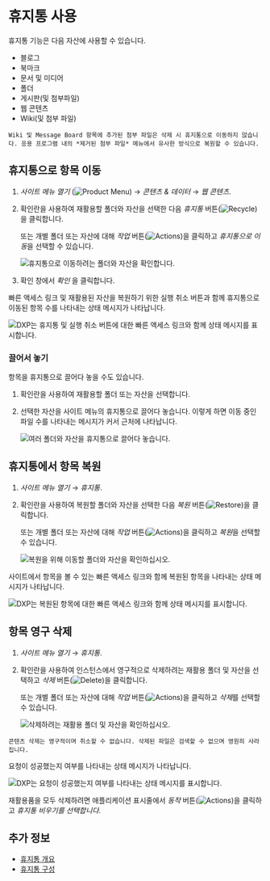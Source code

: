 # 휴지통 사용

휴지통 기능은 다음 자산에 사용할 수 있습니다.

* 블로그
* 북마크
* 문서 및 미디어
* 폴더
* 게시판(및 첨부파일)
* 웹 콘텐츠
* Wiki(및 첨부 파일)

```{note}
Wiki 및 Message Board 항목에 추가된 첨부 파일은 삭제 시 휴지통으로 이동하지 않습니다. 응용 프로그램 내의 *제거된 첨부 파일* 메뉴에서 유사한 방식으로 복원할 수 있습니다.
```

## 휴지통으로 항목 이동

1. *사이트 메뉴 열기* (![Product Menu](../../images/icon-product-menu.png)) &rarr; *콘텐츠 & 데이터* &rarr; *웹 콘텐츠*.

1. 확인란을 사용하여 재활용할 폴더와 자산을 선택한 다음 *휴지통* 버튼(![Recycle](../../images/icon-app-trash.png))을 클릭합니다.

   또는 개별 폴더 또는 자산에 대해 *작업* 버튼(![Actions](../../images/icon-actions.png))을 클릭하고 *휴지통으로 이동*을 선택할 수 있습니다.

   ![휴지통으로 이동하려는 폴더와 자산을 확인합니다.](./using-the-recycle-bin/images/02.png)

1. 확인 창에서 *확인* 을 클릭합니다.

빠른 액세스 링크 및 재활용된 자산을 복원하기 위한 실행 취소 버튼과 함께 휴지통으로 이동된 항목 수를 나타내는 상태 메시지가 나타납니다.

   ![DXP는 휴지통 및 실행 취소 버튼에 대한 빠른 액세스 링크와 함께 상태 메시지를 표시합니다. ](./using-the-recycle-bin/images/03.png)

### 끌어서 놓기

항목을 휴지통으로 끌어다 놓을 수도 있습니다.

1. 확인란을 사용하여 재활용할 폴더 또는 자산을 선택합니다.

1. 선택한 자산을 사이트 메뉴의 휴지통으로 끌어다 놓습니다. 이렇게 하면 이동 중인 파일 수를 나타내는 메시지가 커서 근처에 나타납니다.

   ![여러 폴더와 자산을 휴지통으로 끌어다 놓습니다.](./using-the-recycle-bin/images/04.png)

## 휴지통에서 항목 복원

1. *사이트 메뉴 열기* &rarr; *휴지통*.

1. 확인란을 사용하여 복원할 폴더와 자산을 선택한 다음 *복원* 버튼(![Restore](../../images/icon-restore.png))을 클릭합니다.

   또는 개별 폴더 또는 자산에 대해 *작업* 버튼(![Actions](../../images/icon-actions.png))을 클릭하고 *복원*을 선택할 수 있습니다.

   ![복원을 위해 이동할 폴더와 자산을 확인하십시오.](./using-the-recycle-bin/images/05.png)

사이트에서 항목을 볼 수 있는 빠른 액세스 링크와 함께 복원된 항목을 나타내는 상태 메시지가 나타납니다.

![DXP는 복원된 항목에 대한 빠른 액세스 링크와 함께 상태 메시지를 표시합니다.](./using-the-recycle-bin/images/06.png)

## 항목 영구 삭제

1. *사이트 메뉴 열기* &rarr; *휴지통*.

1. 확인란을 사용하여 인스턴스에서 영구적으로 삭제하려는 재활용 폴더 및 자산을 선택하고 *삭제* 버튼(![Delete](../../images/icon-delete.png))을 클릭합니다.

   또는 개별 폴더 또는 자산에 대해 *작업* 버튼(![Actions](../../images/icon-actions.png))을 클릭하고 *삭제*를 선택할 수 있습니다.

   ![삭제하려는 재활용 폴더 및 자산을 확인하십시오.](./using-the-recycle-bin/images/07.png)

```{important}
콘텐츠 삭제는 영구적이며 취소할 수 없습니다. 삭제된 파일은 검색할 수 없으며 영원히 사라집니다.
```

요청이 성공했는지 여부를 나타내는 상태 메시지가 나타납니다.

![DXP는 요청이 성공했는지 여부를 나타내는 상태 메시지를 표시합니다.](./using-the-recycle-bin/images/08.png)

재활용품을 모두 삭제하려면 애플리케이션 표시줄에서 *동작* 버튼(![Actions](../../images/icon-actions.png))을 클릭하고 *휴지통 비우기를 선택합니다*.

## 추가 정보

* [휴지통 개요](./recycle-bin-overview.md)
* [휴지통 구성](./configuring-the-recycle-bin.md)
